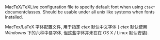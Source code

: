 MacTeX/TeXLive configuration file to specify default font when using
`ctex*` documentclasses. Should be usable under all unix like systems
when fonts installed.

MacTex/LaTeX 字体配置文件, 用于指定 *ctex* 默认中文字体 ( *ctex* 默认使用
*Windowns* 下的六种中易字体, 但这些字体并未在在 OS X / Linux 默认安装).

